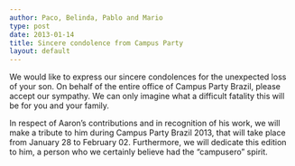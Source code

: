 ```yaml
---
author: Paco, Belinda, Pablo and Mario
type: post
date: 2013-01-14
title: Sincere condolence from Campus Party
layout: default
---
```

We would like to express our sincere condolences for the unexpected loss of your son. On behalf of the entire office of Campus Party Brazil, please accept our sympathy. We can only imagine what a difficult fatality this will be for you and your family.

In respect of Aaron’s contributions and in recognition of his work, we will make a tribute to him during Campus Party Brazil 2013, that will take place from January 28 to February 02. Furthermore, we will dedicate this edition to him, a person who we certainly believe had the “campusero” spirit.
